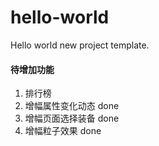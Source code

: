 # hello-world

Hello world new project template.

#### 待增加功能

1. 排行榜
2. 增幅属性变化动态 done
3. 增幅页面选择装备 done
4. 增幅粒子效果 done
